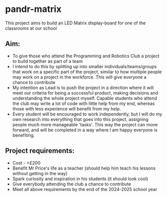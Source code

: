 # pandr-matrix
This project aims to build an LED Matrix display-board for one of the classrooms at our school

## Aim:
- To give those who attend the Programming and Robotics Club a project to build together as part of a team
- I intend to do this by splitting up into smaller individuals/teams/groups that work on a specific part of the project, similar to how multiple people may work on a project in the workforce. This will give everyone a chance to contribute 
- My intention as Lead is to push the project in a direction where it will meet our criteria for being a successful product, making decisions and understanding the whole project myself. Capable students who attend the club may write a lot of code with little help from my end, whereas those with less experience will benefit from my help.
- Every student will be encouraged to work independently, but I will do my own research into everything that goes into this project, assigning people much more manageable 'tasks'. This way the project can move forward, and will be completed in a way where I am happy everyone is benefiting.

## Project requirements:
- Cost - <£200
- Benefit Mr Price's life as a teacher (should help him teach his lessons without getting in the way)
- Spark curiosity and inspiration in his students (it should look cool)
- Give everybody attending the club a chance to contribute
- Meet all above requirements by the end of the 2024-2025 school year
